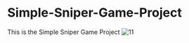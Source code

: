 # Simple-Sniper-Game-Project
This is the Simple Sniper Game Project
![11](https://user-images.githubusercontent.com/87580847/197217111-7804d58b-3172-4697-9d53-afe6dbbd73db.png)
